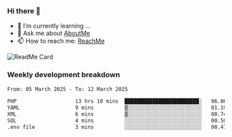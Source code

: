 ### Hi there 👋

- 🌱 I’m currently learning ...
- 💬 Ask me about [AboutMe](https://www.itzcy.com/about)
- 📫 How to reach me: [ReachMe](https://www.itzcy.com/about)

![ReadMe Card](https://github-readme-stats-ten-gilt.vercel.app/api?username=SuperChenYun&show_icons=true&title_color=fff&icon_color=79ff97&text_color=9f9f9f&bg_color=151515&hide_border=true)

### Weekly development breakdown
<!--START_SECTION:waka-->

```txt
From: 05 March 2025 - To: 12 March 2025

PHP                   13 hrs 10 mins  ████████████████████████░   96.06 %
YAML                  9 mins          ▒░░░░░░░░░░░░░░░░░░░░░░░░   01.19 %
XML                   6 mins          ▒░░░░░░░░░░░░░░░░░░░░░░░░   00.74 %
SQL                   4 mins          ░░░░░░░░░░░░░░░░░░░░░░░░░   00.50 %
.env file             3 mins          ░░░░░░░░░░░░░░░░░░░░░░░░░   00.47 %
```

<!--END_SECTION:waka-->
